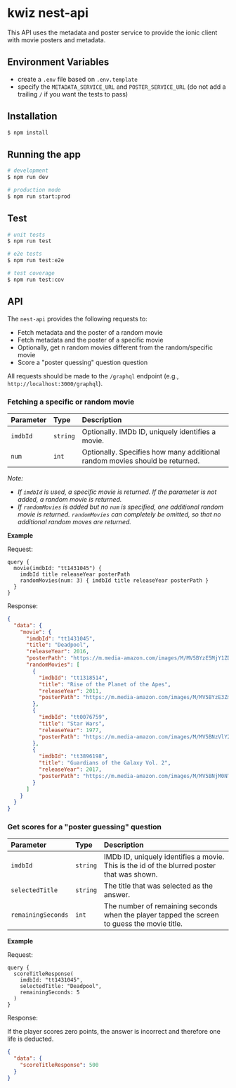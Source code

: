 # kwiz nest-api

This API uses the metadata and poster service to provide the ionic client with movie posters and metadata.

## Environment Variables

- create a `.env` file based on `.env.template`
- specify the `METADATA_SERVICE_URL` and `POSTER_SERVICE_URL` (do not add a trailing `/` if you want the tests to pass)

## Installation

```bash
$ npm install
```

## Running the app

```bash
# development
$ npm run dev

# production mode
$ npm run start:prod
```

## Test

```bash
# unit tests
$ npm run test

# e2e tests
$ npm run test:e2e

# test coverage
$ npm run test:cov
```

## API

The `nest-api` provides the following requests to:

- Fetch metadata and the poster of a random movie
- Fetch metadata and the poster of a specific movie
- Optionally, get n random movies different from the random/specific movie
- Score a "poster quessing" question question

All requests should be made to the `/graphql` endpoint (e.g., `http://localhost:3000/graphql`).

### Fetching a specific or random movie

| Parameter | Type     | Description                                                                 |
| :-------- | :------- | :-------------------------------------------------------------------------- |
| `imdbId`  | `string` | Optionally. IMDb ID, uniquely identifies a movie.                           |
| `num`     | `int`    | Optionally. Specifies how many additional random movies should be returned. |

_Note:_

- _If `imdbId` is used, a specific movie is returned. If the parameter is not added, a random movie is returned._
- _If `randomMovies` is added but no `num` is specified, one additional random movie is returned. `randomMovies` can completely be omitted, so that no additional random moves are returned._

**Example**

Request:

```
query {
  movie(imdbId: "tt1431045") {
    imdbId title releaseYear posterPath
    randomMovies(num: 3) { imdbId title releaseYear posterPath }
  }
}
```

Response:

```json
{
  "data": {
    "movie": {
      "imdbId": "tt1431045",
      "title": "Deadpool",
      "releaseYear": 2016,
      "posterPath": "https://m.media-amazon.com/images/M/MV5BYzE5MjY1ZDgtMTkyNC00MTMyLThhMjAtZGI5OTE1NzFlZGJjXkEyXkFqcGdeQXVyNjU0OTQ0OTY@._V1_SX300.jpg",
      "randomMovies": [
        {
          "imdbId": "tt1318514",
          "title": "Rise of the Planet of the Apes",
          "releaseYear": 2011,
          "posterPath": "https://m.media-amazon.com/images/M/MV5BYzE3ZmNlZTctMDdmNy00MjMzLWFmZmYtN2M5N2YyYTQ1ZDJjXkEyXkFqcGdeQXVyNTAyODkwOQ@@._V1_SX300.jpg"
        },
        {
          "imdbId": "tt0076759",
          "title": "Star Wars",
          "releaseYear": 1977,
          "posterPath": "https://m.media-amazon.com/images/M/MV5BNzVlY2MwMjktM2E4OS00Y2Y3LWE3ZjctYzhkZGM3YzA1ZWM2XkEyXkFqcGdeQXVyNzkwMjQ5NzM@._V1_SX300.jpg"
        },
        {
          "imdbId": "tt3896198",
          "title": "Guardians of the Galaxy Vol. 2",
          "releaseYear": 2017,
          "posterPath": "https://m.media-amazon.com/images/M/MV5BNjM0NTc0NzItM2FlYS00YzEwLWE0YmUtNTA2ZWIzODc2OTgxXkEyXkFqcGdeQXVyNTgwNzIyNzg@._V1_SX300.jpg"
        }
      ]
    }
  }
}
```

### Get scores for a "poster guessing" question

| Parameter          | Type     | Description                                                                                 |
| :----------------- | :------- | :------------------------------------------------------------------------------------------ |
| `imdbId`           | `string` | IMDb ID, uniquely identifies a movie. This is the id of the blurred poster that was shown.  |
| `selectedTitle`    | `string` | The title that was selected as the answer.                                                  |
| `remainingSeconds` | `int`    | The number of remaining seconds when the player tapped the screen to guess the movie title. |

**Example**

Request:

```
query {
  scoreTitleResponse(
    imdbId: "tt1431045",
    selectedTitle: "Deadpool",
    remainingSeconds: 5
  )
}
```

Response:

If the player scores zero points, the answer is incorrect and therefore one life is deducted.

```json
{
  "data": {
    "scoreTitleResponse": 500
  }
}
```
